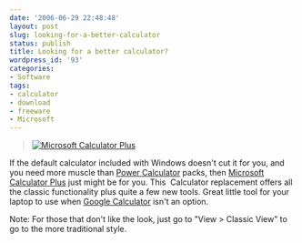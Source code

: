 ```yaml
---
date: '2006-06-29 22:48:48'
layout: post
slug: looking-for-a-better-calculator
status: publish
title: Looking for a better calculator?
wordpress_id: '93'
categories:
- Software
tags:
- calculator
- download
- freeware
- Microsoft
---
```


> [![Microsoft Calculator Plus](http://adamcaudill.com/files/2006/06/calc_plus.thumbnail.png)](http://adamcaudill.com/files/2006/06/calc_plus.png)


If the default calculator included with Windows doesn't cut it for you, and you need more muscle than [Power Calculator](http://www.microsoft.com/windowsxp/downloads/powertoys/xppowertoys.mspx) packs, then [Microsoft Calculator Plus](http://www.microsoft.com/globaldev/outreach/dnloads/calcplus.mspx) just might be for you. This  Calculator replacement offers all the classic functionality plus quite a few new tools. Great little tool for your laptop to use when [Google Calculator](http://www.googleguide.com/calculator.html) isn't an option.

Note: For those that don't like the look, just go to "View > Classic View" to go to the more traditional style.
